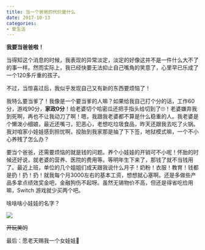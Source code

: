 ```yaml
---
title: 当一个爸爸的代价是什么
date: 2017-10-13
categories: 
- 爱生活
---
```


**我要当爸爸啦！**

<!--more-->

当得知这个消息的时候，我表现的异常淡定，淡定的好像这并不是一件什么大不了的事一样。然而实际上，我已经快要无法抑止自己嘴角的笑意了，心里早已乐成了一个120多斤重的孩子。

不过，当惊喜过后，我似乎发现自己又有新的东西要烦恼了！

我特么要当爹了！我像是一个要当爹的人嘛？如果给我自己打个分的话，工作60分，游戏90分，**家政0分**！给老婆切个哈密瓜还把手指头给切到了🙄！老婆嫌弃我到死啊，再也不让我动刀了啊！嗯，我跟我老婆都不算是什么稳重的人。我老婆是个懒泼小细娘，最近还嘴刁，犯恶心，老想吃垃圾食品，昨天还跟我去吃了火锅。我对咱家小娃娃感到担忧啊，投胎到我家那是抽了下下签，地狱模式嘛，一个不小心养残了怎么办？

要当个爸爸，还需要烦恼的就是钱的问题。养个小娃娃的开销可不小呢！怀胎的时候还好说，就老婆的营养、医院的费用等。等明年生下来了，那钱了就不当钱用了。最近上班，单位的几个姐姐们成天跟我说什么月子！奶粉！衣服！教育！钱都是扔！扔！扔！就我每个月3000左右的基本工资，想想就心塞啊。还是多做些产品多拿点绩效奖金吧，金融狗伤不起呀。虽然无锡物价不高，但还是得省吃俭用嘛，Switch 游戏就少买两个吧。

啥啥啥小娃娃的名字？

![](https://hanatao-1254384827.cos.ap-shanghai.myqcloud.com/papa.jpg)

~~开玩笑的~~

最后：愿老天赐我一个女娃娃🙏
